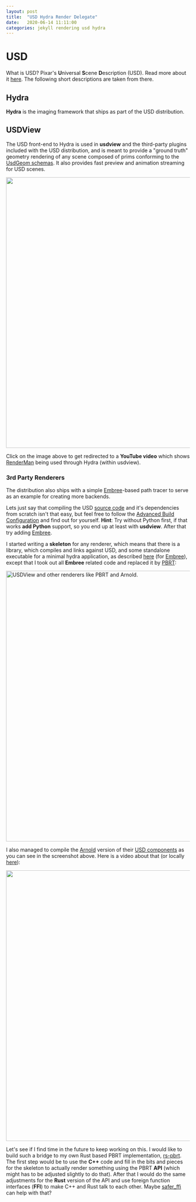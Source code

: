 ```yaml
---
layout: post
title:  "USD Hydra Render Delegate"
date:   2020-06-14 11:11:00
categories: jekyll rendering usd hydra
---
```


# USD

What is USD? Pixar's **U**niversal **S**cene **D**escription
(USD). Read more about it [here][usd]. The following short
descriptions are taken from there.

## Hydra

**Hydra** is the imaging framework that ships as part of the USD
distribution.

## USDView

The USD front-end to Hydra is used in **usdview** and the third-party
plugins included with the USD distribution, and is meant to provide a
"ground truth" geometry rendering of any scene composed of prims
conforming to the [UsdGeom schemas][usdgeom]. It also provides fast preview and
animation streaming for USD scenes.

<div id='i-bGVUjh8NU' class="youtube"><a
href='https://www.youtube.com/watch?v=i-bGVUjh8NU&feature=youtu.be'><img
src='/assets/usd_hydra_prman_youtube.png' height="740"
class="img-thumbnail"/></a></div>

Click on the image above to get redirected to a **YouTube video**
which shows [RenderMan][prman] being used through Hydra (within usdview).

### 3rd Party Renderers

The distribution also ships with a simple [Embree][embree]-based path tracer to
serve as an example for creating more backends.

Lets just say that compiling the USD [source code][usdgithub] and it's
dependencies from scratch isn't that easy, but feel free to follow the
[Advanced Build Configuration][building] and find out for
yourself. **Hint**: Try without Python first, if that works **add
Python** support, so you end up at least with **usdview**. After that
try adding [Embree][embree].

I started writing a **skeleton** for any renderer, which means that
there is a library, which compiles and links against USD, and some
standalone executable for a minimal hydra application, as described
[here][hdembree] (for [Embree][embree]), except that I took out all
**Embree** related code and replaced it by [PBRT][pbrt]:

<p class="text-center"><img src="/assets/usdview_hydra_renderer.png"
alt="USDView and other renderers like PBRT and Arnold." width="740"
class="img-thumbnail"/></p>

I also managed to compile the [Arnold][arnold] version of their [USD
components][arnold-usd] as you can see in the screenshot above. Here
is a video about that (or locally [here][usdview_arnold]):

<div id='tVd45QV4PkU' class="youtube"><a
href='https://www.youtube.com/watch?v=tVd45QV4PkU&feature=youtu.be'><img
src='/assets/usdview_arnold.png' height="740"
class="img-thumbnail"/></a></div>

Let's see if I find time in the future to keep working on this. I
would like to build such a bridge to my own Rust based PBRT
implementation, [rs-pbrt][rs-pbrt]. The first step would be to use the
**C++** code and fill in the bits and pieces for the skeleton to
actually render something using the PBRT **API** (which might has to
be adjusted slightly to do that). After that I would do the same
adjustments for the **Rust** version of the API and use foreign
function interfaces (**FFI**) to make C++ and Rust talk to each
other. Maybe [safer_ffi][safer-ffi] can help with that?

[usd]:            https://graphics.pixar.com/usd/docs/index.html
[usdgeom]:        https://graphics.pixar.com/usd/docs/api/usd_geom_page_front.html
[prman]:          https://rmanwiki.pixar.com
[embree]:         https://www.embree.org
[usdgithub]:      https://github.com/PixarAnimationStudios/USD
[building]:       https://github.com/PixarAnimationStudios/USD/blob/master/BUILDING.md
[hdembree]:       https://graphics.pixar.com/usd/docs/api/hd_embree_page_front.html
[pbrt]:           https://www.pbrt.org
[arnold]:         https://www.arnoldrenderer.com
[arnold-usd]:     https://github.com/Autodesk/arnold-usd
[rs-pbrt]:        https://www.rs-pbrt.org
[safer-ffi]:      https://github.com/getditto/safer_ffi
[usdview_arnold]: https://www.janwalter.org/Videos/usdview_arnold.webm

